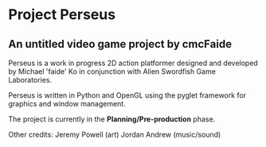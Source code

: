 Project Perseus
===============

An untitled video game project by cmcFaide
------------------------------------------

Perseus is a work in progress 2D action platformer designed and developed by Michael 'faide' Ko in conjunction with Alien Swordfish Game Laboratories.  

Perseus is written in Python and OpenGL using the pyglet framework for graphics and window management.

The project is currently in the <b>Planning/Pre-production</b> phase.

Other credits:
Jeremy Powell (art)
Jordan Andrew (music/sound)